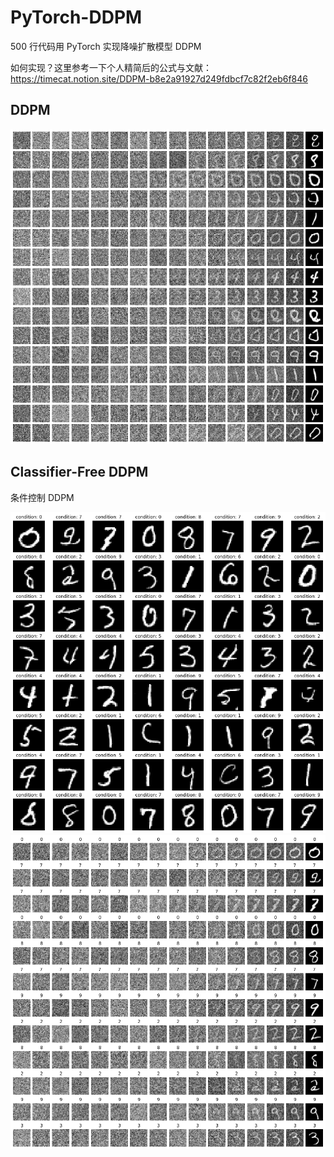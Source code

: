 # PyTorch-DDPM

500 行代码用 PyTorch 实现降噪扩散模型 DDPM

如何实现？这里参考一下个人精简后的公式与文献： https://timecat.notion.site/DDPM-b8e2a91927d249fdbcf7c82f2eb6f846

## DDPM

![](assets/DDPM_each_step.png)

## Classifier-Free DDPM

条件控制 DDPM

![](assets/classifier_free_DDPM_all.png)
![](assets/classifier_free_DDPM_each_step.png)
